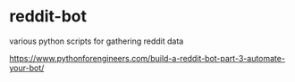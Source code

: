 # reddit-bot
various python scripts for gathering reddit data


https://www.pythonforengineers.com/build-a-reddit-bot-part-3-automate-your-bot/
